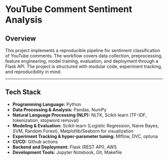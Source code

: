# YouTube Comment Sentiment Analysis

## Overview

This project implements a reproducible pipeline for sentiment classification of YouTube comments. The workflow covers data collection, preprocessing, feature engineering, model training, evaluation, and deployment through a Flask API. The project is structured with modular code, experiment tracking, and reproducibility in mind.

---

## Tech Stack

- **Programming Language:** Python  
- **Data Processing & Analysis:** Pandas, NumPy  
- **Natural Language Processing (NLP):** NLTK, Scikit-learn (TF-IDF, tokenization, stopword removal)  
- **Modeling & Evaluation:** Scikit-learn (Logistic Regression, Naive Bayes, SVM, Random Forest), Matplotlib/Seaborn for visualization  
- **Experiment Tracking & hyper-parameter tuning:** Mlflow, DVC, optuna
- **CI/CD:** Github actions
- **Backend and Deployment:** Flask (REST API),  AWS  
- **Development Tools:** Jupyter Notebook, Git, Makefile  
